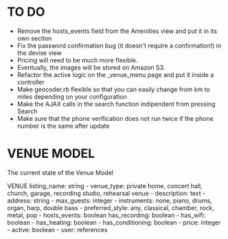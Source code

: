 # TO DO
- Remove the hosts_events field from the Amenities view and put it in its own section
- Fix the password confirmation bug (it doesn't require a confirmation!) in the devise view
- Pricing will need to be much more flexible.
- Eventually, the images will be stored on Amazon S3.
- Refactor the active logic on the _venue_menu page and put it inside a controller
- Make geocoder.rb flexible so that you can easily change from km to miles depending on your configuration
- Make the AJAX calls in the search function indipendent from pressing Search
- Make sure that the phone verification does not run twice if the phone number is the same after update
# VENUE MODEL
The current state of the Venue Model

VENUE
    listing_name: string -
    venue_type: private home, concert hall, church, garage, recording studio, rehearsal venue -
    description: text -
    address: string -
    max_guests: integer -
    instruments: none, piano, drums, organ, harp, double bass -
    preferred_style: any, classical, chamber, rock, metal, pop -
    hosts_events: boolean
    has_recording: boolean -
    has_wifi: boolean  -
    has_heating: boolean -
    has_conditioning: boolean -
    price: integer -
    active: boolean -
    user: references

